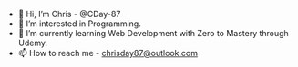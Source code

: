 - 👋 Hi, I’m Chris - @CDay-87
- 👀 I’m interested in Programming.
- 🌱 I’m currently learning Web Development with Zero to Mastery through Udemy.
- 📫 How to reach me - chrisday87@outlook.com

<!---
CDay-87/CDay-87 is a ✨ special ✨ repository because its `README.md` (this file) appears on your GitHub profile.
You can click the Preview link to take a look at your changes.
--->
